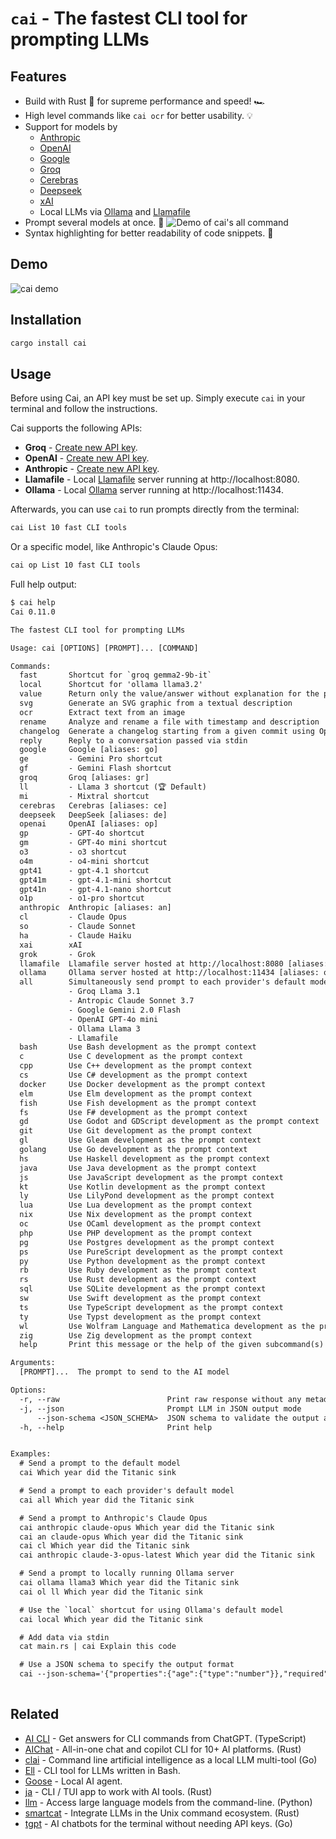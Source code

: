# `cai` - The fastest CLI tool for prompting LLMs

## Features

- Build with Rust 🦀 for supreme performance and speed! 🏎️
- High level commands like `cai ocr` for better usability. 💡
- Support for models by
  - [Anthropic]
  - [OpenAI]
  - [Google]
  - [Groq]
  - [Cerebras]
  - [Deepseek]
  - [xAI]
  - Local LLMs via [Ollama] and [Llamafile]
- Prompt several models at once. 🤼
    ![Demo of cai's all command](screenshots/2024-04-13t1627_all.png)
- Syntax highlighting for better readability of code snippets. 🌈

[Anthropic]: https://docs.anthropic.com/en/docs/about-claude/models/all-models
[Cerebras]: https://inference-docs.cerebras.ai/introduction
[Deepseek]: https://api-docs.deepseek.com/quick_start/pricing
[Google]: https://ai.google.dev/gemini-api/docs/models
[Groq]: https://console.groq.com/docs/models
[Llamafile]: https://github.com/Mozilla-Ocho/llamafile
[Ollama]: https://ollama.com
[OpenAI]: https://platform.openai.com/docs/models
[xAI]: https://x.ai/api#pricing


## Demo

![`cai` demo](./demos/main.gif)


## Installation

```sh
cargo install cai
```


## Usage

Before using Cai, an API key must be set up.
Simply execute `cai` in your terminal and follow the instructions.

Cai supports the following APIs:

- **Groq** - [Create new API key](https://console.groq.com/keys).
- **OpenAI** - [Create new API key](https://platform.openai.com/api-keys).
- **Anthropic** -
    [Create new API key](https://console.anthropic.com/settings/keys).
- **Llamafile** - Local [Llamafile] server running at http://localhost:8080.
- **Ollama** - Local [Ollama] server running at http://localhost:11434.

Afterwards, you can use `cai` to run prompts directly from the terminal:

```sh
cai List 10 fast CLI tools
```

Or a specific model, like Anthropic's Claude Opus:

```sh
cai op List 10 fast CLI tools
```

Full help output:

```txt
$ cai help
Cai 0.11.0

The fastest CLI tool for prompting LLMs

Usage: cai [OPTIONS] [PROMPT]... [COMMAND]

Commands:
  fast       Shortcut for `groq gemma2-9b-it`
  local      Shortcut for 'ollama llama3.2'
  value      Return only the value/answer without explanation for the provided question
  svg        Generate an SVG graphic from a textual description
  ocr        Extract text from an image
  rename     Analyze and rename a file with timestamp and description
  changelog  Generate a changelog starting from a given commit using OpenAI's GPT-4o
  reply      Reply to a conversation passed via stdin
  google     Google [aliases: go]
  ge         - Gemini Pro shortcut
  gf         - Gemini Flash shortcut
  groq       Groq [aliases: gr]
  ll         - Llama 3 shortcut (🏆 Default)
  mi         - Mixtral shortcut
  cerebras   Cerebras [aliases: ce]
  deepseek   DeepSeek [aliases: de]
  openai     OpenAI [aliases: op]
  gp         - GPT-4o shortcut
  gm         - GPT-4o mini shortcut
  o3         - o3 shortcut
  o4m        - o4-mini shortcut
  gpt41      - gpt-4.1 shortcut
  gpt41m     - gpt-4.1-mini shortcut
  gpt41n     - gpt-4.1-nano shortcut
  o1p        - o1-pro shortcut
  anthropic  Anthropic [aliases: an]
  cl         - Claude Opus
  so         - Claude Sonnet
  ha         - Claude Haiku
  xai        xAI
  grok       - Grok
  llamafile  Llamafile server hosted at http://localhost:8080 [aliases: lf]
  ollama     Ollama server hosted at http://localhost:11434 [aliases: ol]
  all        Simultaneously send prompt to each provider's default model:
             - Groq Llama 3.1
             - Antropic Claude Sonnet 3.7
             - Google Gemini 2.0 Flash
             - OpenAI GPT-4o mini
             - Ollama Llama 3
             - Llamafile
  bash       Use Bash development as the prompt context
  c          Use C development as the prompt context
  cpp        Use C++ development as the prompt context
  cs         Use C# development as the prompt context
  docker     Use Docker development as the prompt context
  elm        Use Elm development as the prompt context
  fish       Use Fish development as the prompt context
  fs         Use F# development as the prompt context
  gd         Use Godot and GDScript development as the prompt context
  git        Use Git development as the prompt context
  gl         Use Gleam development as the prompt context
  golang     Use Go development as the prompt context
  hs         Use Haskell development as the prompt context
  java       Use Java development as the prompt context
  js         Use JavaScript development as the prompt context
  kt         Use Kotlin development as the prompt context
  ly         Use LilyPond development as the prompt context
  lua        Use Lua development as the prompt context
  nix        Use Nix development as the prompt context
  oc         Use OCaml development as the prompt context
  php        Use PHP development as the prompt context
  pg         Use Postgres development as the prompt context
  ps         Use PureScript development as the prompt context
  py         Use Python development as the prompt context
  rb         Use Ruby development as the prompt context
  rs         Use Rust development as the prompt context
  sql        Use SQLite development as the prompt context
  sw         Use Swift development as the prompt context
  ts         Use TypeScript development as the prompt context
  ty         Use Typst development as the prompt context
  wl         Use Wolfram Language and Mathematica development as the prompt context
  zig        Use Zig development as the prompt context
  help       Print this message or the help of the given subcommand(s)

Arguments:
  [PROMPT]...  The prompt to send to the AI model

Options:
  -r, --raw                        Print raw response without any metadata
  -j, --json                       Prompt LLM in JSON output mode
      --json-schema <JSON_SCHEMA>  JSON schema to validate the output against
  -h, --help                       Print help


Examples:
  # Send a prompt to the default model
  cai Which year did the Titanic sink

  # Send a prompt to each provider's default model
  cai all Which year did the Titanic sink

  # Send a prompt to Anthropic's Claude Opus
  cai anthropic claude-opus Which year did the Titanic sink
  cai an claude-opus Which year did the Titanic sink
  cai cl Which year did the Titanic sink
  cai anthropic claude-3-opus-latest Which year did the Titanic sink

  # Send a prompt to locally running Ollama server
  cai ollama llama3 Which year did the Titanic sink
  cai ol ll Which year did the Titanic sink

  # Use the `local` shortcut for using Ollama's default model
  cai local Which year did the Titanic sink

  # Add data via stdin
  cat main.rs | cai Explain this code

  # Use a JSON schema to specify the output format
  cai --json-schema='{"properties":{"age":{"type":"number"}},"required":["age"]}' gp Barack Obama
  
```


## Related

- [AI CLI] - Get answers for CLI commands from ChatGPT. (TypeScript)
- [AIChat] - All-in-one chat and copilot CLI for 10+ AI platforms. (Rust)
- [clai] - Command line artificial intelligence as a local LLM multi-tool (Go)
- [Ell] - CLI tool for LLMs written in Bash.
- [Goose] - Local AI agent.
- [ja] - CLI / TUI app to work with AI tools. (Rust)
- [llm] - Access large language models from the command-line. (Python)
- [smartcat] - Integrate LLMs in the Unix command ecosystem. (Rust)
- [tgpt] - AI chatbots for the terminal without needing API keys. (Go)

[AI CLI]: https://github.com/abhagsain/ai-cli
[AIChat]: https://github.com/sigoden/aichat
[clai]: https://github.com/baalimago/clai
[Ell]: https://github.com/simonmysun/ell
[Goose]: https://block.github.io/goose/
[ja]: https://github.com/joshka/ja
[llm]: https://github.com/simonw/llm
[smartcat]: https://github.com/efugier/smartcat
[tgpt]: https://github.com/aandrew-me/tgpt
